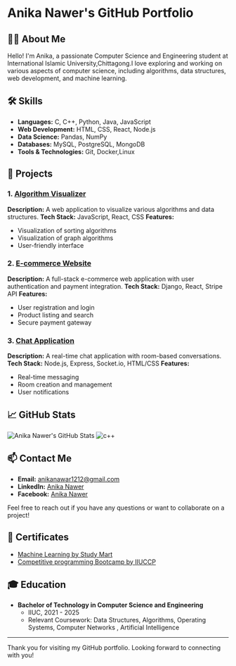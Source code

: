 # Anika Nawer's GitHub Portfolio

## 👨‍💻 About Me

Hello! I'm Anika, a passionate Computer Science and Engineering student at International Islamic University,Chittagong.I love exploring and working on various aspects of computer science, including algorithms, data structures, web development, and machine learning.

## 🛠️ Skills

- **Languages:** C, C++, Python, Java, JavaScript
- **Web Development:** HTML, CSS, React, Node.js
- **Data Science:** Pandas, NumPy
- **Databases:** MySQL, PostgreSQL, MongoDB
- **Tools & Technologies:** Git, Docker,Linux

## 🌟 Projects

### 1. [Algorithm Visualizer](https://github.com/johndoe/algorithm-visualizer)
**Description:** A web application to visualize various algorithms and data structures.
**Tech Stack:** JavaScript, React, CSS
**Features:**
- Visualization of sorting algorithms
- Visualization of graph algorithms
- User-friendly interface

### 2. [E-commerce Website](https://github.com/johndoe/e-commerce-website)
**Description:** A full-stack e-commerce web application with user authentication and payment integration.
**Tech Stack:** Django, React, Stripe API
**Features:**
- User registration and login
- Product listing and search
- Secure payment gateway

### 3. [Chat Application](https://github.com/johndoe/chat-application)
**Description:** A real-time chat application with room-based conversations.
**Tech Stack:** Node.js, Express, Socket.io, HTML/CSS
**Features:**
- Real-time messaging
- Room creation and management
- User notifications

## 📈 GitHub Stats

![Anika Nawer's GitHub Stats](https://github-readme-stats.vercel.app/api?username=anikaanawer&show_icons=true&theme=radical)
![c++](https://github-readme-stats.vercel.app/api/top-langs/?username=anikaanawer&layout=compact&theme=radical)

## 📫 Contact Me

- **Email:** [anikanawar1212@gmail.com](mailto:john.doe@example.com)
- **LinkedIn:** [Anika Nawer](https://www.linkedin.com/in/anikanawer007/)
- **Facebook:** [Anika Nawer](https://www.facebook.com/anika.nawer.56232)

Feel free to reach out if you have any questions or want to collaborate on a project!

## 📜 Certificates

- [Machine Learning by Study Mart](https://www.coursera.org/account/accomplishments/certificate/ABC123)
- [Competitive programming Bootcamp by IIUCCP](https://www.udemy.com/certificate/DEF456)

## 🎓 Education

- **Bachelor of Technology in Computer Science and Engineering**
  - IIUC, 2021 - 2025
  - Relevant Coursework: Data Structures, Algorithms, Operating Systems, Computer Networks , Artificial Intelligence

---

Thank you for visiting my GitHub portfolio. Looking forward to connecting with you!


